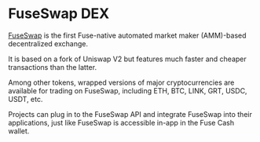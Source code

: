 # FuseSwap DEX

[FuseSwap](https://fuseswap.com) is the first Fuse-native automated market maker \(AMM\)-based decentralized exchange. 

It is based on a fork of Uniswap V2 but features much faster and cheaper transactions than the latter. 

Among other tokens, wrapped versions of major cryptocurrencies are available for trading on FuseSwap, including ETH, BTC, LINK, GRT, USDC, USDT, etc.   

Projects can plug in to the FuseSwap API and integrate FuseSwap into their applications, just like FuseSwap is accessible in-app in the Fuse Cash wallet. 

